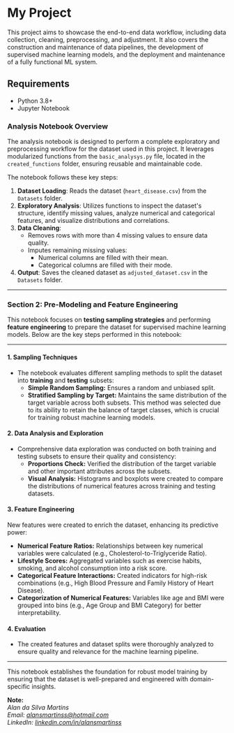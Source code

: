 # My Project
This project aims to showcase the end-to-end data workflow, including data collection, cleaning, preprocessing, and adjustment. It also covers the construction and maintenance of data pipelines, the development of supervised machine learning models, and the deployment and maintenance of a fully functional ML system.


## Requirements
- Python 3.8+
- Jupyter Notebook

### **Analysis Notebook Overview**

The analysis notebook is designed to perform a complete exploratory and preprocessing workflow for the dataset used in this project. It leverages modularized functions from the `basic_analysys.py` file, located in the `created_functions` folder, ensuring reusable and maintainable code.

The notebook follows these key steps:
1. **Dataset Loading**: Reads the dataset (`heart_disease.csv`) from the `Datasets` folder.
2. **Exploratory Analysis**: Utilizes functions to inspect the dataset's structure, identify missing values, analyze numerical and categorical features, and visualize distributions and correlations.
3. **Data Cleaning**: 
   - Removes rows with more than 4 missing values to ensure data quality.
   - Imputes remaining missing values:
     - Numerical columns are filled with their mean.
     - Categorical columns are filled with their mode.
4. **Output**: Saves the cleaned dataset as `adjusted_dataset.csv` in the `Datasets` folder.

---

### Section 2: Pre-Modeling and Feature Engineering

This notebook focuses on **testing sampling strategies** and performing **feature engineering** to prepare the dataset for supervised machine learning models. Below are the key steps performed in this notebook:

---

#### **1. Sampling Techniques**
- The notebook evaluates different sampling methods to split the dataset into **training** and **testing** subsets:
  - **Simple Random Sampling:** Ensures a random and unbiased split.
  - **Stratified Sampling by Target:** Maintains the same distribution of the target variable across both subsets. This method was selected due to its ability to retain the balance of target classes, which is crucial for training robust machine learning models.

#### **2. Data Analysis and Exploration**
- Comprehensive data exploration was conducted on both training and testing subsets to ensure their quality and consistency:
  - **Proportions Check:** Verified the distribution of the target variable and other important attributes across the subsets.
  - **Visual Analysis:** Histograms and boxplots were created to compare the distributions of numerical features across training and testing datasets.

#### **3. Feature Engineering**
New features were created to enrich the dataset, enhancing its predictive power:
- **Numerical Feature Ratios:** Relationships between key numerical variables were calculated (e.g., Cholesterol-to-Triglyceride Ratio).
- **Lifestyle Scores:** Aggregated variables such as exercise habits, smoking, and alcohol consumption into a risk score.
- **Categorical Feature Interactions:** Created indicators for high-risk combinations (e.g., High Blood Pressure and Family History of Heart Disease).
- **Categorization of Numerical Features:** Variables like age and BMI were grouped into bins (e.g., Age Group and BMI Category) for better interpretability.

#### **4. Evaluation**
- The created features and dataset splits were thoroughly analyzed to ensure quality and relevance for the machine learning pipeline.

---

This notebook establishes the foundation for robust model training by ensuring that the dataset is well-prepared and engineered with domain-specific insights.




**Note:**  
*Alan da Silva Martins*  
*Email: alansmartinss@hotmail.com*  
*LinkedIn: [linkedin.com/in/alansmartinss](https://linkedin.com/in/alansmartinss)*  